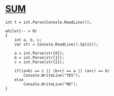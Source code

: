 # [SUM](https://codeforces.com/problemset/problem/1742/A)

```
int t = int.Parse(Console.ReadLine());

while(t-- > 0)
{
    int a, b, c;
    var str = Console.ReadLine().Split();

    a = int.Parse(str[0]);
    b = int.Parse(str[1]);
    c = int.Parse(str[2]);

    if((a+b) == c || (b+c) == a || (a+c) == b)
        Console.WriteLine("YES");
    else
        Console.WriteLine("NO");
}
```

